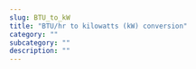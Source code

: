 ```yaml
---
slug: BTU_to_kW
title: "BTU/hr to kilowatts (kW) conversion"
category: ""
subcategory: ""
description: ""
---
```


